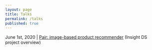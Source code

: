 ```yaml
---
layout: page
title: Talks
permalink: /talks
published: true
---
```


June 1st, 2020 \| [Pair: image-based product recommender](slides/insight-ds-gke.html) (Insight DS project overview)
